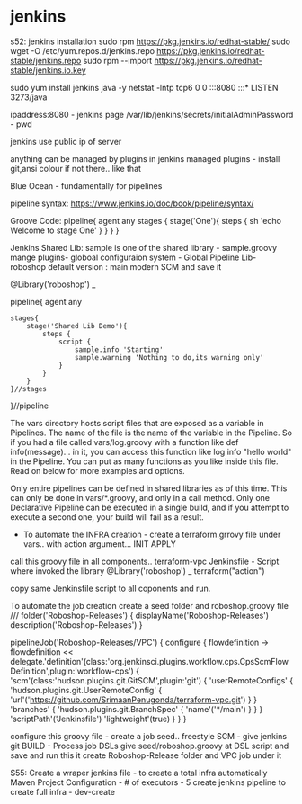 # jenkins
s52: jenkins installation 
sudo rpm
https://pkg.jenkins.io/redhat-stable/
sudo wget -O /etc/yum.repos.d/jenkins.repo https://pkg.jenkins.io/redhat-stable/jenkins.repo
sudo rpm --import https://pkg.jenkins.io/redhat-stable/jenkins.io.key

sudo yum install jenkins java -y
netstat -lntp
tcp6       0      0 :::8080                 :::*                    LISTEN      3273/java

ipaddress:8080 - jenkins page
/var/lib/jenkins/secrets/initialAdminPassword - pwd

jenkins use public ip of server

anything can be managed by plugins in jenkins
managed plugins - install git,ansi colour if not there.. like that

Blue Ocean - fundamentally for pipelines

pipeline syntax:
https://www.jenkins.io/doc/book/pipeline/syntax/

Groove Code:
pipeline{
  agent any
   stages {
     stage('One'){
       steps {
          sh 'echo Welcome to stage One'
}
}
}
}

Jenkins Shared Lib:
sample is one of the shared library - sample.groovy
mange plugins- globoal configuraion system - Global Pipeline Lib-
roboshop
default version : main
modern SCM
and save it

@Library('roboshop') _

pipeline{
agent any

    stages{
        stage('Shared Lib Demo'){
            steps {
                script {
                    sample.info 'Starting'
                    sample.warning 'Nothing to do,its warning only'
                }
            }
        }
    }//stages
}//pipeline

The vars directory hosts script files that are exposed as a variable in Pipelines. The name of the file is the name of the variable in the Pipeline. So if you had a file called vars/log.groovy with a function like def info(message)…​ in it, you can access this function like log.info "hello world" in the Pipeline. You can put as many functions as you like inside this file. Read on below for more examples and options.

Only entire pipelines can be defined in shared libraries as of this time. This can only be done in vars/*.groovy, and only in a call method. Only one Declarative Pipeline can be executed in a single build, and if you attempt to execute a second one, your build will fail as a result.

- To automate the INFRA creation -
 create a terraform.grrovy file under vars.. 
  with action argument...
  INIT
  APPLY
  
call this groovy file in all components.. terraform-vpc
Jenkinsfile - Script where invoked the library
@Library('roboshop') _ 
terraform("action")

copy same Jenkinsfile script to all coponents and run.

To automate the job creation 
create a seed folder and roboshop.groovy file
///
folder('Roboshop-Releases') {
displayName('Roboshop-Releases')
description('Roboshop-Releases')
}

pipelineJob('Roboshop-Releases/VPC') {
configure { flowdefinition ->
flowdefinition << delegate.'definition'(class:'org.jenkinsci.plugins.workflow.cps.CpsScmFlowDefinition',plugin:'workflow-cps') {
'scm'(class:'hudson.plugins.git.GitSCM',plugin:'git') {
'userRemoteConfigs' {
'hudson.plugins.git.UserRemoteConfig' {
'url'('https://github.com/SrimaanPenugonda/terraform-vpc.git')
}
}
'branches' {
'hudson.plugins.git.BranchSpec' {
'name'('*/main')
}
}
}
'scriptPath'('Jenkinsfile')
'lightweight'(true)
}
}
}

configure this groovy file - create a job seed.. freestyle 
SCM - give jenkins git
BUILD - Process job DSLs
give seed/roboshop.groovy at DSL script and save and run this
it create Roboshop-Release folder and VPC job under it

S55:
Create a wraper jenkins file - to create a total infra automatically
Maven Project Configuration - # of executors - 5
create jenkins pipeline to create full infra - dev-create